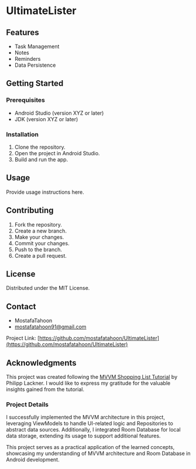 # UltimateLister

## Features

- Task Management
- Notes
- Reminders
- Data Persistence

## Getting Started

### Prerequisites

- Android Studio (version XYZ or later)
- JDK (version XYZ or later)

### Installation

1. Clone the repository.
2. Open the project in Android Studio.
3. Build and run the app.

## Usage

Provide usage instructions here.

## Contributing

1. Fork the repository.
2. Create a new branch.
3. Make your changes.
4. Commit your changes.
5. Push to the branch.
6. Create a pull request.

## License

Distributed under the MIT License.

## Contact

- MostafaTahoon
- mostafatahoon91@gmail.com

Project Link: [https://github.com/mostafatahoon/UltimateLister](https://github.com/mostafatahoon/UltimateLister)
## Acknowledgments

This project was created following the [MVVM Shopping List Tutorial]([link-to-tutorial](https://www.youtube.com/playlist?list=PLQkwcJG4YTCT0RouHZ6sQlE4JE6VyD2zO)) by Philipp Lackner. I would like to express my gratitude for the valuable insights gained from the tutorial.

### Project Details

I successfully implemented the MVVM architecture in this project, leveraging ViewModels to handle UI-related logic and Repositories to abstract data sources. Additionally, I integrated Room Database for local data storage, extending its usage to support additional features.

This project serves as a practical application of the learned concepts, showcasing my understanding of MVVM architecture and Room Database in Android development.

